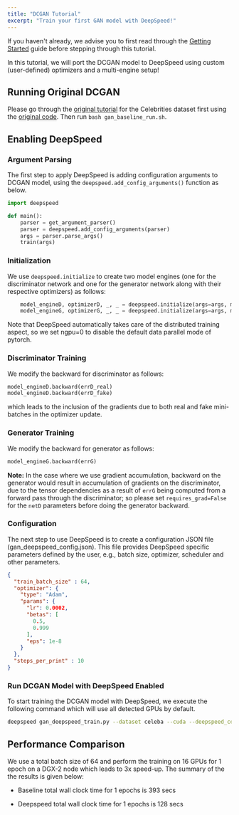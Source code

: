 ```yaml
---
title: "DCGAN Tutorial"
excerpt: "Train your first GAN model with DeepSpeed!"
---
```


If you haven't already, we advise you to first read through the [Getting Started](/getting-started/) guide before stepping through this
tutorial.

In this tutorial, we will port the DCGAN model to DeepSpeed using custom (user-defined) optimizers and a multi-engine setup!

## Running Original DCGAN

Please go through the [original tutorial](https://pytorch.org/tutorials/beginner/dcgan_faces_tutorial.html) for the Celebrities dataset first using the [original code](https://github.com/pytorch/examples/blob/master/dcgan/main.py). Then run `bash gan_baseline_run.sh`.


## Enabling DeepSpeed


### Argument Parsing

The first step to apply DeepSpeed is adding configuration arguments to DCGAN model, using the `deepspeed.add_config_arguments()` function as below.

```python
import deepspeed

def main():
    parser = get_argument_parser()
    parser = deepspeed.add_config_arguments(parser)
    args = parser.parse_args()
    train(args)
```



### Initialization

We use `deepspeed.initialize` to create two model engines (one for the discriminator network and one for the generator network along with their respective optimizers) as follows:

```python
    model_engineD, optimizerD, _, _ = deepspeed.initialize(args=args, model=netD, model_parameters=netD.parameters(), optimizer=optimizerD)
    model_engineG, optimizerG, _, _ = deepspeed.initialize(args=args, model=netG, model_parameters=netG.parameters(), optimizer=optimizerG)

```

Note that DeepSpeed automatically takes care of the distributed training aspect, so we set ngpu=0 to disable the default data parallel mode of pytorch.

### Discriminator Training 

We modify the backward for discriminator as follows:

```python
model_engineD.backward(errD_real)
model_engineD.backward(errD_fake)
```

which leads to the inclusion of the gradients due to both real and fake mini-batches in the optimizer update.

### Generator Training 

We modify the backward for generator as follows:

```python
model_engineG.backward(errG)
```

**Note:** In the case where we use gradient accumulation, backward on the generator would result in accumulation of gradients on the discriminator, due to the tensor dependencies as a result of `errG` being computed from a forward pass through the discriminator; so please set `requires_grad=False` for the `netD` parameters before doing the generator backward.

### Configuration

The next step to use DeepSpeed is to create a configuration JSON file (gan_deepspeed_config.json). This file provides DeepSpeed specific parameters defined by the user, e.g., batch size, optimizer, scheduler and other parameters.

```json
{
  "train_batch_size" : 64,
  "optimizer": {
    "type": "Adam",
    "params": {
      "lr": 0.0002,
      "betas": [
        0.5,
        0.999
      ],
      "eps": 1e-8
    }
  },
  "steps_per_print" : 10
}
```



### Run DCGAN Model with DeepSpeed Enabled

To start training the DCGAN model with DeepSpeed, we execute the following command which will use all detected GPUs by default.

```bash
deepspeed gan_deepspeed_train.py --dataset celeba --cuda --deepspeed_config gan_deepspeed_config.json --tensorboard_path './runs/deepspeed'
```

## Performance Comparison

We use a total batch size of 64 and perform the training on 16 GPUs for 1 epoch on a DGX-2 node which leads to 3x speed-up. The summary of the the results is given below:

- Baseline total wall clock time for 1 epochs is 393 secs

- Deepspeed total wall clock time for 1 epochs is 128 secs


### 